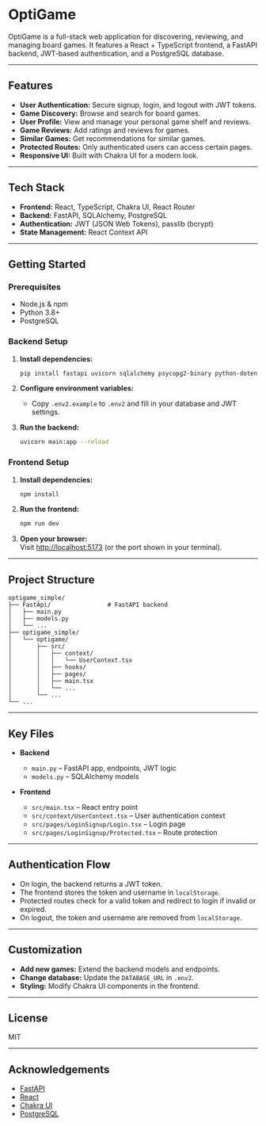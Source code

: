 # OptiGame

OptiGame is a full-stack web application for discovering, reviewing, and managing board games. It features a React + TypeScript frontend, a FastAPI backend, JWT-based authentication, and a PostgreSQL database.

---

## Features

- **User Authentication:** Secure signup, login, and logout with JWT tokens.
- **Game Discovery:** Browse and search for board games.
- **User Profile:** View and manage your personal game shelf and reviews.
- **Game Reviews:** Add ratings and reviews for games.
- **Similar Games:** Get recommendations for similar games.
- **Protected Routes:** Only authenticated users can access certain pages.
- **Responsive UI:** Built with Chakra UI for a modern look.

---

## Tech Stack

- **Frontend:** React, TypeScript, Chakra UI, React Router
- **Backend:** FastAPI, SQLAlchemy, PostgreSQL
- **Authentication:** JWT (JSON Web Tokens), passlib (bcrypt)
- **State Management:** React Context API

---

## Getting Started

### Prerequisites

- Node.js & npm
- Python 3.8+
- PostgreSQL

### Backend Setup

1. **Install dependencies:**
    ```bash
    pip install fastapi uvicorn sqlalchemy psycopg2-binary python-dotenv passlib[bcrypt] python-jose
    ```

2. **Configure environment variables:**
    - Copy `.env2.example` to `.env2` and fill in your database and JWT settings.

3. **Run the backend:**
    ```bash
    uvicorn main:app --reload
    ```

### Frontend Setup

1. **Install dependencies:**
    ```bash
    npm install
    ```

2. **Run the frontend:**
    ```bash
    npm run dev
    ```

3. **Open your browser:**  
   Visit [http://localhost:5173](http://localhost:5173) (or the port shown in your terminal).

---

## Project Structure

```
optigame_simple/
├── FastApi/                # FastAPI backend
│   ├── main.py
│   ├── models.py
│   └── ...
├── optigame_simple/
│   └── optigame/
│       ├── src/
│       │   ├── context/
│       │   │   └── UserContext.tsx
│       │   ├── hooks/
│       │   ├── pages/
│       │   ├── main.tsx
│       │   └── ...
│       └── ...
└── ...
```

---

## Key Files

- **Backend**
  - `main.py` – FastAPI app, endpoints, JWT logic
  - `models.py` – SQLAlchemy models

- **Frontend**
  - `src/main.tsx` – React entry point
  - `src/context/UserContext.tsx` – User authentication context
  - `src/pages/LoginSignup/Login.tsx` – Login page
  - `src/pages/LoginSignup/Protected.tsx` – Route protection

---

## Authentication Flow

- On login, the backend returns a JWT token.
- The frontend stores the token and username in `localStorage`.
- Protected routes check for a valid token and redirect to login if invalid or expired.
- On logout, the token and username are removed from `localStorage`.

---

## Customization

- **Add new games:** Extend the backend models and endpoints.
- **Change database:** Update the `DATABASE_URL` in `.env2`.
- **Styling:** Modify Chakra UI components in the frontend.

---

## License

MIT

---

## Acknowledgements

- [FastAPI](https://fastapi.tiangolo.com/)
- [React](https://react.dev/)
- [Chakra UI](https://chakra-ui.com/)
- [PostgreSQL](https://www.postgresql.org/)